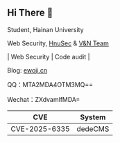 ## Hi There 👋

Student, Hainan University

Web Security, [HnuSec](https://www.hnusec.com/) & [V&N Team](https://vnteam.cn/)

| Web Security | Code audit |

Blog: [ewoji.cn](https://ewoji.cn)

QQ：MTA2MDA4OTM3MQ==

Wechat：ZXdvamlfMDA=


| CVE           | System  |
| ------------- | ------- |
| CVE-2025-6335 | dedeCMS |
